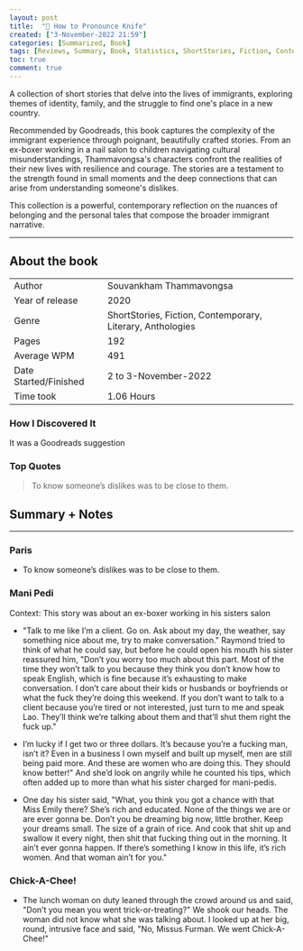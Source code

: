 ```yaml
---
layout: post
title:  "📕 How to Pronounce Knife"
created: ["3-November-2022 21:59"]
categories: [Summarized, Book]
tags: [Reviews, Summary, Book, Statistics, ShortStories, Fiction, Contemporary, Literary, Anthologies, "2020"]
toc: true
comment: true
---
```


A collection of short stories that delve into the lives of immigrants, exploring themes of identity, family, and the struggle to find one's place in a new country. 

Recommended by Goodreads, this book captures the complexity of the immigrant experience through poignant, beautifully crafted stories. From an ex-boxer working in a nail salon to children navigating cultural misunderstandings, Thammavongsa's characters confront the realities of their new lives with resilience and courage. The stories are a testament to the strength found in small moments and the deep connections that can arise from understanding someone's dislikes. 

This collection is a powerful, contemporary reflection on the nuances of belonging and the personal tales that compose the broader immigrant narrative.

---
## About the book

|                       |                                                                |
| :---------------------- | :--------------------------------------------------------------- |
| Author                | Souvankham Thammavongsa                                     |
| Year of release       | 2020                                                        |
| Genre                 | ShortStories, Fiction, Contemporary, Literary, Anthologies |
| Pages                 | 192                                                             |
| Average WPM           | 491                                                             |
| Date Started/Finished | 2 to 3-November-2022                                            |
| Time took             | 1.06 Hours                                                      |

### How I Discovered It
It was a Goodreads suggestion

### Top Quotes
> To know someone’s dislikes was to be close to them.

## Summary + Notes
---
### Paris
- To know someone’s dislikes was to be close to them.

### Mani Pedi
Context: This story was about an ex-boxer working in his sisters salon

- "Talk to me like I’m a client. Go on. Ask about my day, the weather, say something nice about me, try to make conversation." Raymond tried to think of what he could say, but before he could open his mouth his sister reassured him, "Don’t you worry too much about this part. Most of the time they won’t talk to you because they think you don’t know how to speak English, which is fine because it’s exhausting to make conversation. I don’t care about their kids or husbands or boyfriends or what the fuck they’re doing this weekend. If you don’t want to talk to a client because you’re tired or not interested, just turn to me and speak Lao. They’ll think we’re talking about them and that’ll shut them right the fuck up."

- I’m lucky if I get two or three dollars. It’s because you’re a fucking man, isn’t it? Even in a business I own myself and built up myself, men are still being paid more. And these are women who are doing this. They should know better!" And she’d look on angrily while he counted his tips, which often added up to more than what his sister charged for mani-pedis.

- One day his sister said, "What, you think you got a chance with that Miss Emily there? She’s rich and educated. None of the things we are or are ever gonna be. Don’t you be dreaming big now, little brother. Keep your dreams small. The size of a grain of rice. And cook that shit up and swallow it every night, then shit that fucking thing out in the morning. It ain’t ever gonna happen. If there’s something I know in this life, it’s rich women. And that woman ain’t for you."

### Chick-A-Chee!
- The lunch woman on duty leaned through the crowd around us and said, "Don’t you mean you went trick-or-treating?" We shook our heads. The woman did not know what she was talking about. I looked up at her big, round, intrusive face and said, "No, Missus Furman. We went Chick-A-Chee!"